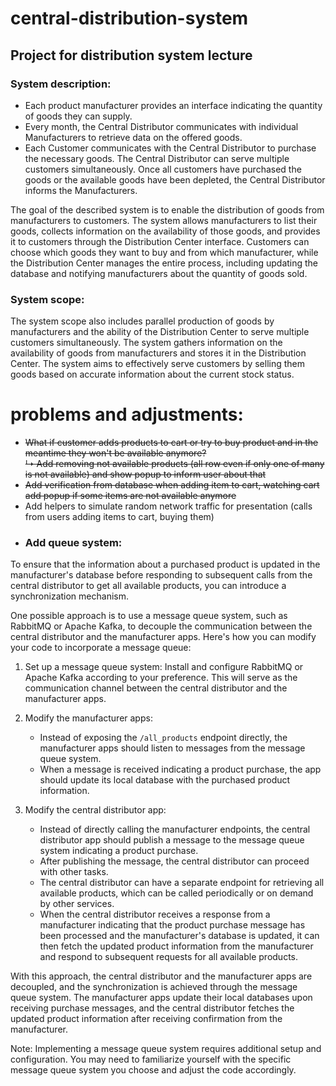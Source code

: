 # central-distribution-system
## Project for distribution system lecture

### System description:
* Each product manufacturer provides an interface indicating the quantity of goods they can supply.
* Every month, the Central Distributor communicates with individual Manufacturers to retrieve data on the offered goods.
* Each Customer communicates with the Central Distributor to purchase the necessary goods. The Central Distributor can serve multiple customers simultaneously. Once all customers have purchased the goods or the available goods have been depleted, the Central Distributor informs the Manufacturers.

The goal of the described system is to enable the distribution of goods from manufacturers to customers. The system allows manufacturers to list their goods, collects information on the availability of those goods, and provides it to customers through the Distribution Center interface. Customers can choose which goods they want to buy and from which manufacturer, while the Distribution Center manages the entire process, including updating the database and notifying manufacturers about the quantity of goods sold.

### System scope:   
The system scope also includes parallel production of goods by manufacturers and the ability of the Distribution Center to serve multiple customers simultaneously. The system gathers information on the availability of goods from manufacturers and stores it in the Distribution Center. The system aims to effectively serve customers by selling them goods based on accurate information about the current stock status.

# problems and adjustments:
- ~~What if customer adds products to cart or try to buy product and in the meantime they won't be available anymore?~~   
    ~~↳ Add removing not available products (all row even if only one of many is not available) and show popup to inform user about that~~
- ~~Add verification from database when adding item to cart, watching cart add popup if some items are not available anymore~~
- Add helpers to simulate random network traffic for presentation (calls from users adding items to cart, buying them) 
- ### Add queue system:
To ensure that the information about a purchased product is updated in the manufacturer's database before responding to subsequent calls from the central distributor to get all available products, you can introduce a synchronization mechanism.

One possible approach is to use a message queue system, such as RabbitMQ or Apache Kafka, to decouple the communication between the central distributor and the manufacturer apps. Here's how you can modify your code to incorporate a message queue:

1. Set up a message queue system: Install and configure RabbitMQ or Apache Kafka according to your preference. This will serve as the communication channel between the central distributor and the manufacturer apps.

2. Modify the manufacturer apps:
   - Instead of exposing the `/all_products` endpoint directly, the manufacturer apps should listen to messages from the message queue system.
   - When a message is received indicating a product purchase, the app should update its local database with the purchased product information.

3. Modify the central distributor app:
   - Instead of directly calling the manufacturer endpoints, the central distributor app should publish a message to the message queue system indicating a product purchase.
   - After publishing the message, the central distributor can proceed with other tasks.
   - The central distributor can have a separate endpoint for retrieving all available products, which can be called periodically or on demand by other services.
   - When the central distributor receives a response from a manufacturer indicating that the product purchase message has been processed and the manufacturer's database is updated, it can then fetch the updated product information from the manufacturer and respond to subsequent requests for all available products.

With this approach, the central distributor and the manufacturer apps are decoupled, and the synchronization is achieved through the message queue system. The manufacturer apps update their local databases upon receiving purchase messages, and the central distributor fetches the updated product information after receiving confirmation from the manufacturer.

Note: Implementing a message queue system requires additional setup and configuration. You may need to familiarize yourself with the specific message queue system you choose and adjust the code accordingly.
